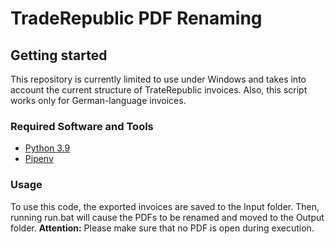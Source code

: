 # TradeRepublic PDF Renaming

## Getting started

This repository is currently limited to use under Windows and takes into account the current structure of TrateRepublic invoices. Also, this script works only for German-language invoices.

### Required Software and Tools

* [Python 3.9](https://www.python.org/downloads/)
* [Pipenv](https://docs.pipenv.org/en/latest/)

### Usage

To use this code, the exported invoices are saved to the Input folder. Then, running run.bat will cause the PDFs to be renamed and moved to the Output folder.
**Attention:** Please make sure that no PDF is open during execution.
